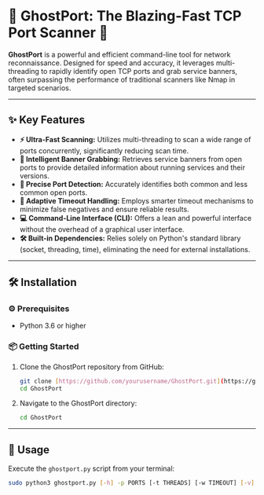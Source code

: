 # 👻 GhostPort: The Blazing-Fast TCP Port Scanner 🚀

**GhostPort** is a powerful and efficient command-line tool for network reconnaissance. Designed for speed and accuracy, it leverages multi-threading to rapidly identify open TCP ports and grab service banners, often surpassing the performance of traditional scanners like Nmap in targeted scenarios.

---

## ✨ Key Features

* **⚡️ Ultra-Fast Scanning:** Utilizes multi-threading to scan a wide range of ports concurrently, significantly reducing scan time.
* **📡 Intelligent Banner Grabbing:** Retrieves service banners from open ports to provide detailed information about running services and their versions.
* **🎯 Precise Port Detection:** Accurately identifies both common and less common open ports.
* **🧠 Adaptive Timeout Handling:** Employs smarter timeout mechanisms to minimize false negatives and ensure reliable results.
* **💻 Command-Line Interface (CLI):** Offers a lean and powerful interface without the overhead of a graphical user interface.
* **🛠️ Built-in Dependencies:** Relies solely on Python's standard library (socket, threading, time), eliminating the need for external installations.

---

## 🛠️ Installation

### ⚙️ Prerequisites

* Python 3.6 or higher

### 📦 Getting Started

1.  Clone the GhostPort repository from GitHub:
    ```bash
    git clone [https://github.com/yourusername/GhostPort.git](https://github.com/yourusername/GhostPort.git)
    cd GhostPort
    ```

2.  Navigate to the GhostPort directory:
    ```bash
    cd GhostPort
    ```

---

## 🚀 Usage

Execute the `ghostport.py` script from your terminal:

```bash
sudo python3 ghostport.py [-h] -p PORTS [-t THREADS] [-w TIMEOUT] [-v] [-b] target
